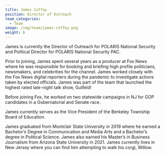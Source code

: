 ```yaml
---
title: James Coffey
position: Director of Outreach
team_categories:
  - Team
image: /img/team/james-coffey.png
weight: 6
---
```

James is currently the Director of Outreach for POLARIS National Security and Political Director for POLARIS National Security PAC.

Prior to joining, James spent several years as a producer at Fox News where he was responsible for booking and briefing high profile politicians, newsmakers, and celebrities for the channel. James worked closely with the Fox News digital reporters during the pandemic to investigate actions taken by elected officials. James was part of the team that launched the highest rated late-night talk show, Gutfeld!

Before joining Fox, he worked on two statewide campaigns in NJ for GOP candidates in a Gubernatorial and Senate race.

James currently serves as the Vice President of the Berkeley Township Board of Education.

James graduated from Montclair State University in 2019 where he earned a Bachelor’s Degree in Communication and Media Arts and a Bachelor’s degree in Political Science. James also earned his Master’s in Business Journalism from Arizona State University in 2021. James currently lives in New Jersey where you can find him attempting to walk his corgi, Willow.
